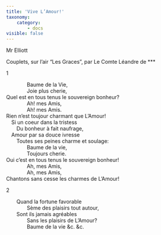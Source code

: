 ```yaml
---
title: 'Vive L’Amour!'
taxonomy:
    category:
        - docs
visible: false
---
```


<div class="author">Mr Elliott</div>

<span class="title">Couplets, sur l’air “Les Graces”, par Le Comte Léandre de &#42;&#42;&#42;</span>


1

&emsp;&emsp;&emsp;&emsp;Baume de la Vie,  
&emsp;&emsp;&emsp;&emsp;Joie plus cherie,  
Quel est en tous tenus le souvereign bonheur?  
&emsp;&emsp;&emsp;&emsp;Ah! mes Amis,  
&emsp;&emsp;&emsp;&emsp;Ah! mes Amis.  
Rien n’est toujour charmant que L’Amour!  
&emsp;Si un coeur dans la tristess  
&emsp;&emsp;Du bonheur à fait naufrage,  
&emsp;Amour par sa douce ivresse  
&emsp;&emsp;Toutes ses peines charme et soulage:  
&emsp;&emsp;&emsp;&emsp;Baume de la vie,  
&emsp;&emsp;&emsp;&emsp;Toujours cherie.  
Oui c’est en tous tenus le souvereign bonheur!    
&emsp;&emsp;&emsp;&emsp;Ah, mes Amis,  
&emsp;&emsp;&emsp;&emsp;Ah, mes Amis,  
Chantons sans cesse les charmes de L’Amour!

2

&emsp;&emsp;Quand la fortune favorable  
&emsp;&emsp;&emsp;&emsp;Sème des plaisirs tout autour,  
&emsp;&emsp;Sont ils jamais agréables  
&emsp;&emsp;&emsp;&emsp;Sans les plaisirs de L’Amour?  
&emsp;&emsp;&emsp;&emsp;Baume de la vie &c. &c.

